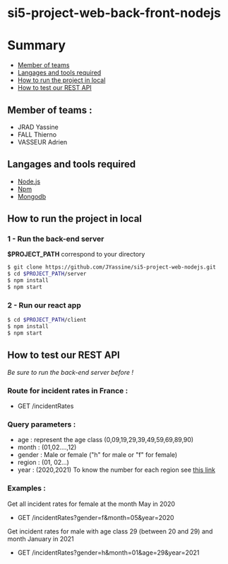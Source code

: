 # si5-project-web-back-front-nodejs

# Summary

- [Member of teams](#Member-of-teams)
- [Langages and tools required ](#Langages-and-tools-required)
- [How to run the project in local](#How-to-run-the-project-in-local)
- [How to test our REST API](#How-to-test-our-REST-API)

## Member of teams :

- JRAD Yassine
- FALL Thierno
- VASSEUR Adrien

## Langages and tools required

- [Node.js](https://nodejs.org/en/download/)
- [Npm](https://www.npmjs.com/get-npm)
- [Mongodb](https://www.mongodb.com/try/download/community)

## How to run the project in local

### 1 - Run the back-end server

**$PROJECT_PATH** correspond to your directory

```sh
$ git clone https://github.com/JYassine/si5-project-web-nodejs.git
$ cd $PROJECT_PATH/server
$ npm install
$ npm start
```

### 2 - Run our react app

```sh
$ cd $PROJECT_PATH/client
$ npm install
$ npm start
```

## How to test our REST API

_Be sure to run the back-end server before !_

### Route for incident rates in France :

- GET /incidentRates

### Query parameters :

- age : represent the age class (0,09,19,29,39,49,59,69,89,90)
- month : (01,02....,12)
- gender : Male or female ("h" for male or "f" for female)
- region : (01, 02...)
- year : (2020,2021)
  To know the number for each region see [this link](https://fr.wikipedia.org/wiki/R%C3%A9gion_fran%C3%A7aise#Liste_et_caract%C3%A9ristiques_des_r%C3%A9gions_actuelles)

### Examples :

Get all incident rates for female at the month May in 2020

- GET /incidentRates?gender=f&month=05&year=2020

Get incident rates for male with age class 29 (between 20 and 29) and month January in 2021

- GET /incidentRates?gender=h&month=01&age=29&year=2021

